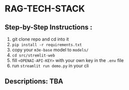# RAG-TECH-STACK

## Step-by-Step Instructions : 
1. git clone repo and cd into it 
2. `pip install -r requirements.txt`
3. copy your `m3e-base` model to `models/`
4. `cd src/stremlit-web` 
5. fill `<OPENAI-API-KEY>` with your own key in the `.env` file
6. run `streamlit run demo.py` in your cli






## Descriptions: TBA

